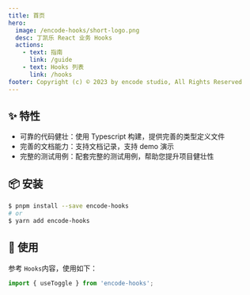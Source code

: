 ```yaml
---
title: 首页
hero:
  image: /encode-hooks/short-logo.png
  desc: 丁凯乐 React 业务 Hooks
  actions:
    - text: 指南
      link: /guide
    - text: Hooks 列表
      link: /hooks
footer: Copyright (c) © 2023 by encode studio, All Rights Reserved
---
```


## ✨ 特性

- 可靠的代码健壮：使用 Typescript 构建，提供完善的类型定义文件
- 完善的文档能力：支持文档记录，支持 demo 演示
- 完整的测试用例：配套完整的测试用例，帮助您提升项目健壮性

## 📦 安装

```bash
$ pnpm install --save encode-hooks
# or
$ yarn add encode-hooks
```

## 🔨 使用

参考 `Hooks`内容，使用如下：

```ts
import { useToggle } from 'encode-hooks';
```
